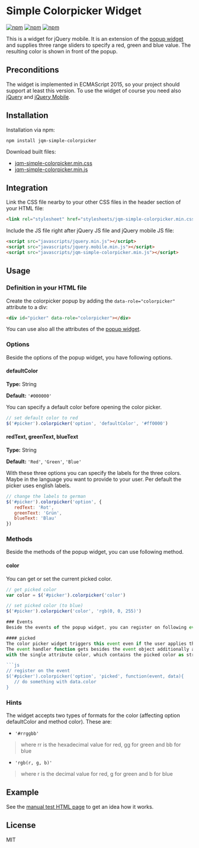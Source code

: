 # Simple Colorpicker Widget

[![npm](https://img.shields.io/npm/dt/jqm-simple-colorpicker.svg)](https://www.npmjs.com/package/jqm-simple-colorpicker)
[![npm](https://img.shields.io/npm/v/jqm-simple-colorpicker.svg)](https://www.npmjs.com/package/jqm-simple-colorpicker)
[![npm](https://img.shields.io/npm/l/jqm-simple-colorpicker.svg)](https://www.npmjs.com/package/jqm-simple-colorpicker)

This is a widget for jQuery mobile. It is an extension of the [popup widget](http://api.jquerymobile.com/popup/) 
and supplies three range sliders to specify a red, green and blue value. 
The resulting color is shown in front of the popup.

## Preconditions
The widget is implemented in ECMAScript 2015, so your project should support
at least this version.
To use the widget of course you need also [jQuery](http://jquery.com) and [jQuery Mobile](http://jquerymobile.com).

## Installation
Installation via npm:
```shell
npm install jqm-simple-colorpicker
```

Download built files:
* [jqm-simple-colorpicker.min.css](./bin/jqm-simple-colorpicker.min.css)
* [jqm-simple-colorpicker.min.js](./bin/jqm-simple-colorpicker.min.js)

## Integration
Link the CSS file nearby to your other CSS files in the header section of your HTML file:
```html
<link rel="stylesheet" href="stylesheets/jqm-simple-colorpicker.min.css">
```

Include the JS file right after jQuery JS file and jQuery mobile JS file:
```html
<script src="javascripts/jquery.min.js"></script>
<script src="javascripts/jquery.mobile.min.js"></script>
<script src="javascripts/jqm-simple-colorpicker.min.js"></script>
```

## Usage
### Definition in your HTML file
Create the colorpicker popup by adding the `data-role="colorpicker"` attribute to a div:
```html
<div id="picker" data-role="colorpicker"></div>
```

You can use also all the attributes of the [popup widget](http://api.jquerymobile.com/popup/).

### Options
Beside the options of the popup widget, you have following options.

#### defaultColor
__Type:__ String

__Default:__ `'#000000'`

You can specify a default color before opening the color picker.
```js
// set default color to red
$('#picker').colorpicker('option', 'defaultColor', '#ff0000')
```

#### redText, greenText, blueText
__Type:__ String

__Default:__ `'Red'`, `'Green'`, `'Blue'`

With these three options you can specify the labels for the three colors. 
Maybe in the language you want to provide to your user. Per default the picker uses english labels.
```js
// change the labels to german
$('#picker').colorpicker('option', {
   redText: 'Rot',
   greenText: 'Grün',
   blueText: 'Blau'
})
```

### Methods
Beside the methods of the popup widget, you can use following method.

#### color
You can get or set the current picked color.
```js
// get picked color
var color = $('#picker').colorpicker('color')

// set picked color (to blue)
$('#picker').colorpicker('color', 'rgb(0, 0, 255)')

### Events
Beside the events of the popup widget, you can register on following event.

#### picked
The color picker widget triggers this event even if the user applies the popup. 
The event handler function gets besides the event object additionally an object 
with the single attribute color, which contains the picked color as string in the format `#rrggbb`.

```js
// register on the event
$('#picker').colorpicker('option', 'picked', function(event, data){
   // do something with data.color
}
```

### Hints
The widget accepts two types of formats for the color (affecting option defaultColor and method color). These are:
* `'#rrggbb'`
> where rr is the hexadecimal value for red, gg for green and bb for blue
* `'rgb(r, g, b)'`
> where r is the decimal value for red, g for green and b for blue

## Example
See the [manual test HTML page](./test/colorpicker.man.html) to get an idea how it works.

## License
MIT